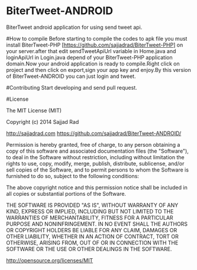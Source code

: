 BiterTweet-ANDROID
==================

BiterTweet android application for using send tweet api.

#How to compile
Before starting to compile the codes to apk file you must install BiterTweet-PHP [https://github.com/sajjadrad/BiterTweet-PHP] on your server.after that edit sendTweetApiUrl variable in Home.java and loginApiUrl in Login.java depend of your BiterTweet-PHP application domain.Now your android application is ready to compile.Right click on project and then click on export,sign your app key and enjoy.By this version of BiterTweet-ANDROID you can just login and tweet.

#Contributing
Start developing and send pull request.


#License

The MIT License (MIT)

Copyright (c) 2014 Sajjad Rad

http://sajjadrad.com
https://github.com/sajjadrad/BiterTweet-ANDROID/

Permission is hereby granted, free of charge, to any person obtaining a copy of
this software and associated documentation files (the "Software"), to deal in
the Software without restriction, including without limitation the rights to use,
copy, modify, merge, publish, distribute, sublicense, and/or sell copies of
the Software, and to permit persons to whom the Software is furnished to do so,
subject to the following conditions:

The above copyright notice and this permission notice shall be included in all
copies or substantial portions of the Software.

THE SOFTWARE IS PROVIDED "AS IS", WITHOUT WARRANTY OF ANY KIND,
EXPRESS OR IMPLIED, INCLUDING BUT NOT LIMITED TO THE WARRANTIES OF MERCHANTABILITY,
FITNESS FOR A PARTICULAR PURPOSE AND NONINFRINGEMENT. IN NO EVENT SHALL THE AUTHORS
OR COPYRIGHT HOLDERS BE LIABLE FOR ANY CLAIM, DAMAGES OR OTHER LIABILITY, WHETHER IN
AN ACTION OF CONTRACT, TORT OR OTHERWISE, ARISING FROM, OUT OF OR IN CONNECTION WITH
THE SOFTWARE OR THE USE OR OTHER DEALINGS IN THE SOFTWARE.

http://opensource.org/licenses/MIT
